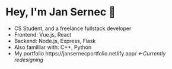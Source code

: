 # Hey, I'm Jan Sernec 👋
<ul>
  <li>CS Student, and a freelance fullstack developer</li>
  <li>Frontend: Vue.js, React </li>
  <li>Backend: Node.js, Express, Flask<l>
    <li> Also familliar with: C++, Python</li>
    <li>My portfolio  https://jansernecportfolio.netlify.app/   <i><-Currently redesigning</i> </li>
    </ul>


<!--
**JanHuntersi/JanHuntersi** is a ✨ _special_ ✨ repository because its `README.md` (this file) appears on your GitHub profile.

Here are some ideas to get you started:

- 🔭 I’m currently working on ...
- 🌱 I’m currently learning ...
- 👯 I’m looking to collaborate on ...
- 🤔 I’m looking for help with ...
- 💬 Ask me about ...
- 📫 How to reach me: ...
- 😄 Pronouns: ...
- ⚡ Fun fact: ...
-->
